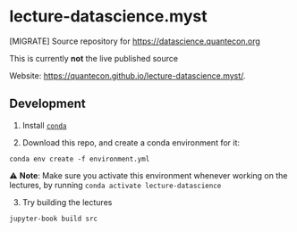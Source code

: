 # lecture-datascience.myst

[MIGRATE] Source repository for https://datascience.quantecon.org

This is currently **not** the live published source

Website: https://quantecon.github.io/lecture-datascience.myst/.

## Development 

1. Install [`conda`](https://www.anaconda.com/products/individual)

2. Download this repo, and create a conda environment for it: 

```
conda env create -f environment.yml
```

:warning: **Note**: Make sure you activate this environment whenever working on the lectures, by running `conda activate lecture-datascience`

3. Try building the lectures

```
jupyter-book build src
```

